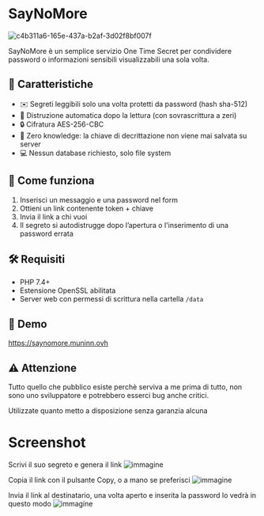 # SayNoMore

![c4b311a6-165e-437a-b2af-3d02f8bf007f](https://github.com/user-attachments/assets/7d2c6928-2344-41e8-ab6a-c9ae7ce6c8a3)

SayNoMore è un semplice servizio One Time Secret per condividere password o informazioni sensibili visualizzabili una sola volta. 

## 🔐 Caratteristiche

- ✉️ Segreti leggibili solo una volta protetti da password (hash sha-512)
- 🧼 Distruzione automatica dopo la lettura (con sovrascrittura a zeri)
- 🔒 Cifratura AES-256-CBC
- 🧠 Zero knowledge: la chiave di decrittazione non viene mai salvata su server
- 💻 Nessun database richiesto, solo file system

## 🚀 Come funziona

1. Inserisci un messaggio e una password nel form
2. Ottieni un link contenente token + chiave
3. Invia il link a chi vuoi
4. Il segreto si autodistrugge dopo l’apertura o l'inserimento di una password errata

## 🛠️ Requisiti

- PHP 7.4+
- Estensione OpenSSL abilitata
- Server web con permessi di scrittura nella cartella `/data`

## 🔗 Demo

https://saynomore.muninn.ovh

## ⚠ Attenzione

Tutto quello che pubblico esiste perchè serviva a me prima di tutto, non sono uno sviluppatore e potrebbero esserci bug anche critici.

Utilizzate quanto metto a disposizione senza garanzia alcuna

# Screenshot

Scrivi il suo segreto e genera il link
![immagine](https://github.com/user-attachments/assets/b967a27f-b716-4c09-ba2e-b09d71696cd0)

Copia il link con il pulsante Copy, o a mano se preferisci
![immagine](https://github.com/user-attachments/assets/e3e0670c-333e-400b-a7cb-7faf429c74cb)

Invia il link al destinatario, una volta aperto e inserita la password lo vedrà in questo modo
![immagine](https://github.com/user-attachments/assets/0119ef77-1b1b-45ef-b4b6-591c4b65d502)

